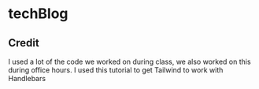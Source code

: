 # techBlog

## Credit

I used a lot of the code we worked on during class, we also worked on this during office hours. I used this tutorial to get Tailwind to work with Handlebars
